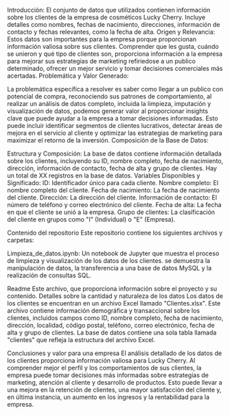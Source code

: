 Introducción:
El conjunto de datos que utilizados contienen información sobre los clientes de la empresa de cosméticos Lucky Cherry. Incluye detalles como nombres, fechas de nacimiento, direcciones, información de contacto y fechas relevantes, como la fecha de alta.
Origen y Relevancia:
Estos datos son importantes para la empresa porque proporcionan información valiosa sobre sus clientes. Comprender que les gusta, cuándo se unieron y qué tipo de clientes son, proporciona información a la empresa para mejorar sus estrategias de marketing refiriedose a un publico determinado, ofrecer un mejor servicio y tomar decisiones comerciales más acertadas.
Problemática y Valor Generado:

La problemática específica a resolver es saber como llegar a un publico con potencial de compra, reconociendo sus patrones de comportamiento, al realizar un análisis de datos completo, incluida la limpieza, imputación y visualización de datos, podemos generar valor al proporcionar insights clave que puede ayudar a la empresa a tomar decisiones informadas. Esto puede incluir identificar segmentos de clientes lucrativos, detectar áreas de mejora en el servicio al cliente y optimizar las estrategias de marketing para maximizar el retorno de la inversión.
Composición de la Base de Datos:

Estructura y Composición:
La base de datos contiene información detallada sobre los clientes, incluyendo su ID, nombre completo, fecha de nacimiento, dirección, información de contacto, fecha de alta y grupo de clientes. Hay un total de XX registros en la base de datos.
Variables Disponibles y Significado:
ID: Identificador único para cada cliente.
Nombre completo: El nombre completo del cliente.
Fecha de nacimiento: La fecha de nacimiento del cliente.
Dirección: La dirección del cliente.
Información de contacto: El número de teléfono y correo electrónico del cliente.
Fecha de alta: La fecha en que el cliente se unió a la empresa.
Grupo de clientes: La clasificación del cliente en grupos como "I" (Individual) o "E" (Empresa).

Contenido del repositorio
Este repositorio contiene los siguientes archivos y carpetas:

Limpieza_de_datos.ipynb: Un notebook de Jupyter que muestra el proceso de limpieza y visualización de los datos de los clientes.
se demuestra la manipulación de datos, la transferencia a una base de datos MySQL y la realización de consultas SQL.

Readme
Este archivo, que proporciona información sobre el proyecto y su contenido.
Detalles sobre la cantidad y naturaleza de los datos
Los datos de los clientes se encuentran en un archivo Excel llamado "Clientes.xlsx". Este archivo contiene información demográfica y transaccional sobre los clientes, incluidos campos como ID, nombre completo, fecha de nacimiento, dirección, localidad, código postal, teléfono, correo electrónico, fecha de alta y grupo de clientes. La base de datos contiene una sola tabla llamada "clientes" que refleja la estructura del archivo Excel.

Conclusiones y valor para una empresa
El análisis detallado de los datos de los clientes proporciona información valiosa para Lucky Cherry. Al comprender mejor el perfil y los comportamientos de sus clientes, la empresa puede tomar decisiones más informadas sobre estrategias de marketing, atención al cliente y desarrollo de productos. Esto puede llevar a una mejora en la retención de clientes, una mayor satisfacción del cliente y, en última instancia, un aumento en los ingresos y la rentabilidad para la empresa.
